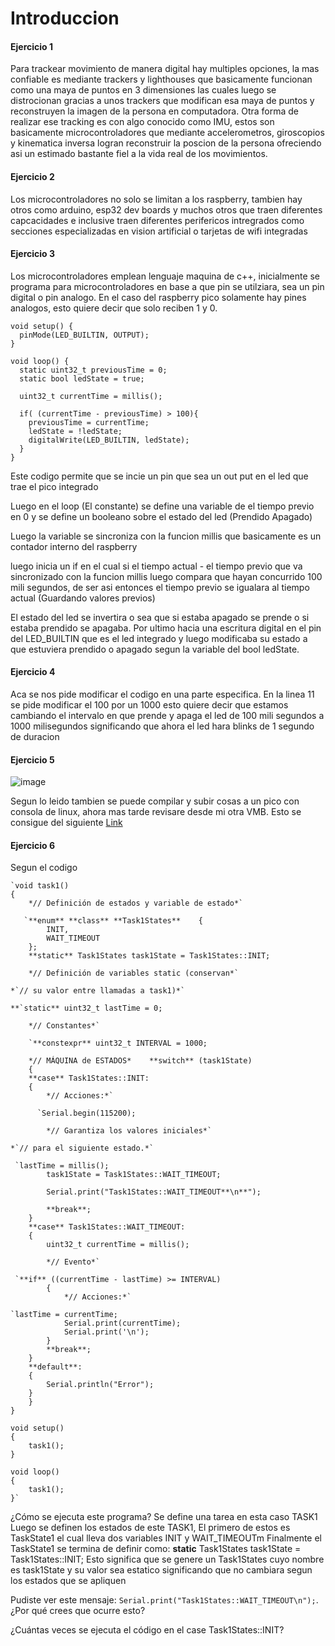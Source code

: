# Introduccion

#### Ejercicio 1

Para trackear movimiento de manera digital hay multiples opciones, la mas confiable es mediante trackers y lighthouses que basicamente funcionan como una maya de puntos en 3 dimensiones las cuales luego se distrocionan gracias a unos trackers que modifican esa maya de puntos
y reconstruyen la imagen de la persona en computadora. Otra forma de realizar ese tracking es con algo conocido como IMU, estos son basicamente microcontroladores que mediante accelerometros, giroscopios y kinematica inversa logran reconstruir la poscion de la persona
ofreciendo asi un estimado bastante fiel a la vida real de los movimientos.

#### Ejercicio 2

Los microcontroladores no solo se limitan a los raspberry, tambien hay otros como arduino, esp32 dev boards y muchos otros que traen diferentes capcacidades e inclusive traen diferentes perifericos intregrados como secciones especializadas en vision artificial o tarjetas de wifi integradas


#### Ejercicio 3

Los microcontroladores emplean lenguaje maquina de c++, inicialmente se programa para microcontroladores en base a que pin se utilziara, sea un pin digital o pin analogo. En el caso del raspberry pico solamente hay pines analogos, esto quiere decir que solo reciben 1 y 0.

```
void setup() {
  pinMode(LED_BUILTIN, OUTPUT);
}

void loop() {
  static uint32_t previousTime = 0;
  static bool ledState = true;

  uint32_t currentTime = millis();

  if( (currentTime - previousTime) > 100){
    previousTime = currentTime;
    ledState = !ledState;
    digitalWrite(LED_BUILTIN, ledState);
  }
}
```

Este codigo permite que se incie un pin que sea un out put en el led que trae el pico integrado

Luego en el loop (El constante) se define una variable de el tiempo previo en 0 y se define un booleano sobre el estado del led (Prendido Apagado)

Luego la variable se sincroniza con la funcion millis que basicamente es un contador interno del raspberry

luego inicia un if en el cual si el tiempo actual - el tiempo previo que va sincronizado con la funcion millis luego compara que hayan concurrido 100 mili segundos, de ser asi entonces el tiempo previo se igualara al tiempo actual (Guardando valores previos)

El estado del led se invertira o sea que si estaba apagado se prende o si estaba prendido se apagaba.
Por ultimo hacia una escritura digital en el pin del LED_BUILTIN que es el led integrado y luego modificaba su estado a que estuviera prendido o apagado segun la variable del bool ledState.

#### Ejercicio 4

Aca se nos pide modificar el codigo en una parte especifica. En la linea 11 se pide modificar el 100 por un 1000 esto quiere decir que estamos cambiando el intervalo en que prende y apaga el led de 100 mili segundos a 1000 milisegundos significando que ahora el led hara blinks de 1 segundo de duracion

#### Ejercicio 5 

![image](https://github.com/vera-perez-upb/sfi-estudiantes-202310-MateoJimenezFamaArt/assets/117747851/46e1ee1d-1f1e-4bd6-935c-93ea866cbae3)

Segun lo leido tambien se puede compilar y subir cosas a un pico con consola de linux, ahora mas tarde revisare desde mi otra VMB. Esto se consigue del siguiente [Link](https://datasheets.raspberrypi.com/pico/getting-started-with-pico.pdf?_gl=1*5pnz8b*_ga*MTY0NzgzNjEwLjE3MDc1MDU3MzU.*_ga_22FD70LWDS*MTcwNzUwNTczOC4xLjEuMTcwNzUwNTc0OC4wLjAuMA..)



#### Ejercicio 6

Segun el codigo

```
`void task1()
{
    *// Definición de estados y variable de estado*` 

   `**enum** **class** **Task1States**    {
        INIT,
        WAIT_TIMEOUT
    };
    **static** Task1States task1State = Task1States::INIT;

    *// Definición de variables static (conservan*`    

*`// su valor entre llamadas a task1)*`    

**`static** uint32_t lastTime = 0;

    *// Constantes*`

    `**constexpr** uint32_t INTERVAL = 1000;

    *// MÁQUINA de ESTADOS*    **switch** (task1State)
    {
    **case** Task1States::INIT:
    {
        *// Acciones:*`  

      `Serial.begin(115200);

        *// Garantiza los valores iniciales*`        

*`// para el siguiente estado.*`       

 `lastTime = millis();
        task1State = Task1States::WAIT_TIMEOUT;

        Serial.print("Task1States::WAIT_TIMEOUT**\n**");

        **break**;
    }
    **case** Task1States::WAIT_TIMEOUT:
    {
        uint32_t currentTime = millis();

        *// Evento*`       

 `**if** ((currentTime - lastTime) >= INTERVAL)
        {
            *// Acciones:*`            

`lastTime = currentTime;
            Serial.print(currentTime);
            Serial.print('\n');
        }
        **break**;
    }
    **default**:
    {
        Serial.println("Error");
    }
    }
}

void setup()
{
    task1();
}

void loop()
{
    task1();
}`
```
¿Cómo se ejecuta este programa?
Se define una tarea en esta caso TASK1
Luego se definen los estados de este TASK1, El primero de estos es TaskState1 el cual lleva dos variables INIT y WAIT_TIMEOUTm Finalmente el TaskState1 se termina de definir como:  **static** Task1States task1State = Task1States::INIT; 
Esto significa que se genere un Task1States cuyo nombre es task1State y su valor sea estatico significando que no cambiara segun los estados que se apliquen

Pudiste ver este mensaje: `Serial.print("Task1States::WAIT_TIMEOUT\n");`. ¿Por qué crees que ocurre esto?


¿Cuántas veces se ejecuta el código en el case Task1States::INIT?

